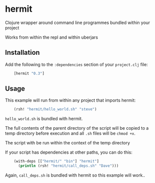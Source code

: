 hermit
=======

Clojure wrapper around command line programmes bundled within your project

Works from within the repl and within uberjars


## Installation

Add the following to the `:dependencies` section of your `project.clj` file:

```clj
    [hermit "0.3"]
```

## Usage

This example will run from within any project that imports hermit:
```clj
    (rsh! "hermit/hello_world.sh" "steve")
```

`hello_world.sh` is bundled with hermit.

The full contents of the parent directory of the script will be copied to a temp directory
before execution and all `.sh` files will be `chmod +x`.

The script with be run within the context of the temp directory

If your script has dependencies at other paths, you can do this:

```clj
    (with-deps [["hermit/" "bin"] "hermit"]
      (println (rsh! "hermit/call_deps.sh" "Dave")))
```

Again, `call_deps.sh` is bundled with hermit so this example will work..
